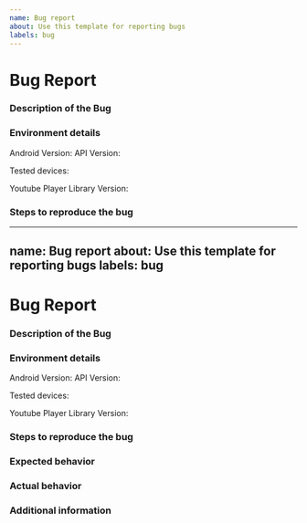 ```yaml
---
name: Bug report
about: Use this template for reporting bugs
labels: bug
---
```


<!-- 
READ CAREFULLY:
This is a template for reporting a bug.

First things first: check if there is already an issue reporting the same bug where you might 
only provide further information instead of starting a new issue. 

If that is not the case, here are some tips for filling out the following template:
- Hints are not shown in the issue as long as they are commented out
- Comments that are not visible start with `\<!--` and end with `--\>`
- It is recommended to follow the template as much as possible
--> 

# Bug Report

### Description of the Bug
<!-- Describe here the bug in detail -->


### Environment details
<!-- One of the following version information is usually enough -->
Android Version: <!-- e.g. Android 8.1, Android 10 -->
API Version: <!-- e.g. 27, 29 -->

Tested devices:
<!-- Provide here a list of devices the bug occur (recommended with API or Android version), e.g. 
- Pixel 2 API 27
- Samsung Galaxy S8 API 29
-->


Youtube Player Library Version: <!-- e.g. 10.0.5 or 0.23 (for chromecast) -->

### Steps to reproduce the bug
---
name: Bug report
about: Use this template for reporting bugs
labels: bug
---

<!-- 
READ CAREFULLY:
This is a template for reporting a bug.

First things first: check if there is already an issue reporting the same bug where you might 
only provide further information instead of starting a new issue. 

If that is not the case, here are some tips for filling out the following template:
- Hints are not shown in the issue as long as they are commented out
- Comments that are not visible start with `\<!--` and end with `--\>`
- It is recommended to follow the template as much as possible
--> 

# Bug Report

### Description of the Bug
<!-- Describe here the bug in detail -->


### Environment details
<!-- One of the following version information is usually enough -->
Android Version: <!-- e.g. Android 8.1, Android 10 -->
API Version: <!-- e.g. 27, 29 -->

Tested devices:
<!-- Provide here a list of devices the bug occur (recommended with API or Android version), e.g. 
- Pixel 2 API 27
- Samsung Galaxy S8 API 29
-->


Youtube Player Library Version: <!-- e.g. 10.0.5 or 0.23 (for chromecast) -->

### Steps to reproduce the bug
<!-- Write here the way to reproduce the bug. E.g.
1. Create an activity and a layout as provided below
2. Start the application on the target device
3. Tap on the video player
4. See player not playing
5. See errors in stacktrace (provided below)
-->


### Expected behavior
<!-- Write here what you were expecting from the app / the player -->


### Actual behavior
<!-- Write here how the app / the player actually behaves -->


### Additional information
<!-- Provide here further information that might help understand the issue or reproduce the bug, e.g. 
- standalone code snippets of implementation that can copy-pasted and work without any missing classes
- screenshot(s) of visualising the bug
- error logs
- any useful background infromation
